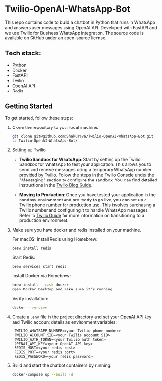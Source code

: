 # Twilio-OpenAI-WhatsApp-Bot

This repo contains code to build a chatbot in Python that runs in WhatsApp and answers user messages using OpenAI API. Developed with FastAPI and we use Twilio for Business WhatsApp integration. The source code is available on GitHub under an open-source license.

## Tech stack:
- Python
- Docker
- FastAPI
- Twilio
- OpenAI API
- Redis

## Getting Started

To get started, follow these steps:

1. Clone the repository to your local machine:
   ```bash
   git clone git@github.com:Shakurova/Twilio-OpenAI-WhatsApp-Bot.git
   cd Twilio-OpenAI-WhatsApp-Bot/
   ```

2. Setting up Twilio

   - **Twilio Sandbox for WhatsApp**: Start by setting up the Twilio Sandbox for WhatsApp to test your application. This allows you to send and receive messages using a temporary WhatsApp number provided by Twilio. Follow the steps in the Twilio Console under the "Messaging" section to configure the sandbox. You can find detailed instructions in the [Twilio Blog Guide](https://www.twilio.com/en-us/blog/ai-chatbot-whatsapp-python-twilio-openai).

   - **Moving to Production**: Once you have tested your application in the sandbox environment and are ready to go live, you can set up a Twilio phone number for production use. This involves purchasing a Twilio number and configuring it to handle WhatsApp messages. Refer to [Twilio Guide](https://www.twilio.com/docs/whatsapp) for more information on transitioning to a production environment.

3. Make sure you have docker and redis installed on your machine.

   For macOS:
   Install Redis using Homebrew:
   ```bash
   brew install redis
   ```
   Start Redis:
   ```bash
   brew services start redis
   ```

   Install Docker via Homebrew:
   ```bash
   brew install --cask docker
   Open Docker Desktop and make sure it’s running.
   ```
   Verify installation:
   ```bash
   docker --version
   ```

4. Create a `.env` file in the project directory and set your OpenAI API key and Twilio account details as environment variables:
   ```plaintext
    TWILIO_WHATSAPP_NUMBER=<your Twilio phone number>
    TWILIO_ACCOUNT_SID=<your Twilio account SID>
    TWILIO_AUTH_TOKEN=<your Twilio auth token>
    OPENAI_API_KEY=<your OpenAI API key>
    REDIS_HOST=<your redis host>
    REDIS_PORT=<your redis port>
    REDIS_PASSWORD=<your redis password>
   ```

5. Build and start the chatbot containers by running:
   ```bash
   docker-compose up --build -d
   ```